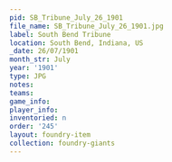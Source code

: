```yaml
---
pid: SB_Tribune_July_26_1901
file_name: SB_Tribune_July_26_1901.jpg
label: South Bend Tribune
location: South Bend, Indiana, US
_date: 26/07/1901
month_str: July
year: '1901'
type: JPG
notes: 
teams: 
game_info: 
player_info: 
inventoried: n
order: '245'
layout: foundry-item
collection: foundry-giants
---
```

